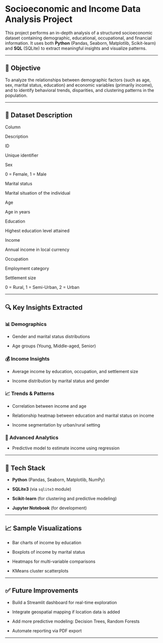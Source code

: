 # Socioeconomic and Income Data Analysis Project

This project performs an in-depth analysis of a structured socioeconomic dataset containing demographic, educational, occupational, and financial information. It uses both **Python** (Pandas, Seaborn, Matplotlib, Scikit-learn) and **SQL** (SQLite) to extract meaningful insights and visualize patterns.

----------

## 🧠 Objective

To analyze the relationships between demographic factors (such as age, sex, marital status, education) and economic variables (primarily income), and to identify behavioral trends, disparities, and clustering patterns in the population.

----------

## 📁 Dataset Description

Column

Description

ID

Unique identifier

Sex

0 = Female, 1 = Male

Marital status

Marital situation of the individual

Age

Age in years

Education

Highest education level attained

Income

Annual income in local currency

Occupation

Employment category

Settlement size

0 = Rural, 1 = Semi-Urban, 2 = Urban

----------

## 🔍 Key Insights Extracted

### 📊 Demographics

-   Gender and marital status distributions
    
-   Age groups (Young, Middle-aged, Senior)
    

### 💰 Income Insights

-   Average income by education, occupation, and settlement size
    
-   Income distribution by marital status and gender
    

### 📈 Trends & Patterns

-   Correlation between income and age
    
-   Relationship heatmap between education and marital status on income
    
-   Income segmentation by urban/rural setting
    

### 🧠 Advanced Analytics


    
-   Predictive model to estimate income using regression
    

    

----------

## 📌 Tech Stack

-   **Python** (Pandas, Seaborn, Matplotlib, NumPy)
    
-   **SQLite3** (via `sqlite3` module)
    
-   **Scikit-learn** (for clustering and predictive modeling)
    
-   **Jupyter Notebook** (for development)
    

    



----------

## 📈 Sample Visualizations

-   Bar charts of income by education
    
-   Boxplots of income by marital status
    
-   Heatmaps for multi-variable comparisons
    
-   KMeans cluster scatterplots
    

----------

## ✅ Future Improvements

-   Build a Streamlit dashboard for real-time exploration
    
-   Integrate geospatial mapping if location data is added
    
-   Add more predictive modeling: Decision Trees, Random Forests
    
-   Automate reporting via PDF export
    



----------
